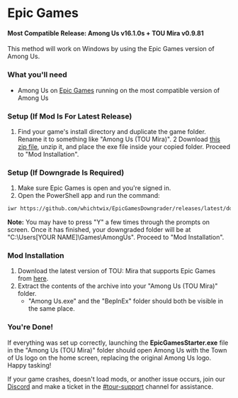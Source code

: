 
# Epic Games

#### Most Compatible Release: Among Us v16.1.0s + TOU Mira v0.9.81

This method will work on Windows by using the Epic Games version of Among Us.

### What you'll need

- Among Us on [Epic Games](https://store.epicgames.com/en-US/p/among-us) running on the most compatible version of Among Us

### Setup (If Mod Is For Latest Release)

1. Find your game's install directory and duplicate the game folder. Rename it to something like "Among Us (TOU Mira)".
2 Download [this zip file](https://github.com/whichtwix/EpicGamesStarter/releases/latest), unzip it, and place the exe file inside your copied folder. Proceed to "Mod Installation".

### Setup (If Downgrade Is Required)

1. Make sure Epic Games is open and you're signed in.
2. Open the PowerShell app and run the command:
````md
iwr https://github.com/whichtwix/EpicGamesDowngrader/releases/latest/download/DowngradeEpic.ps1 -UseBasicParsing | iex 
````

**Note:** You may have to press "Y" a few times through the prompts on screen. Once it has finished, your downgraded folder will be at "C:\Users\[YOUR NAME]\Games\AmongUs". Proceed to "Mod Installation".

### Mod Installation

1. Download the latest version of TOU: Mira that supports Epic Games from [here](https://github.com/AU-Avengers/TOU-Mira/releases/latest).
2. Extract the contents of the archive into your "Among Us (TOU Mira)" folder.
    - "Among Us.exe" and the "BepInEx" folder should both be visible in the same place.

### You're Done!

If everything was set up correctly, launching the **EpicGamesStarter.exe** file in the "Among Us (TOU Mira)" folder should open Among Us with the Town of Us logo on the home screen, replacing the original Among Us logo. Happy tasking!

If your game crashes, doesn't load mods, or another issue occurs, join our [Discord](https://discord.gg/ugyc4EVUYZ) and make a ticket in the [#tour-support](https://discord.com/channels/890249154402586734/900986905154453504) channel for assistance.